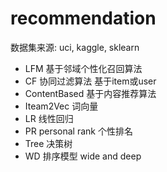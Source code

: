 #  recommendation 
  数据集来源:   uci,  kaggle, sklearn
- LFM     基于邻域个性化召回算法
- CF      协同过滤算法     基于item或user
- ContentBased  基于内容推荐算法
- Iteam2Vec       词向量
- LR       线性回归
- PR  personal rank    个性排名
- Tree  决策树
- WD     排序模型       wide and deep

